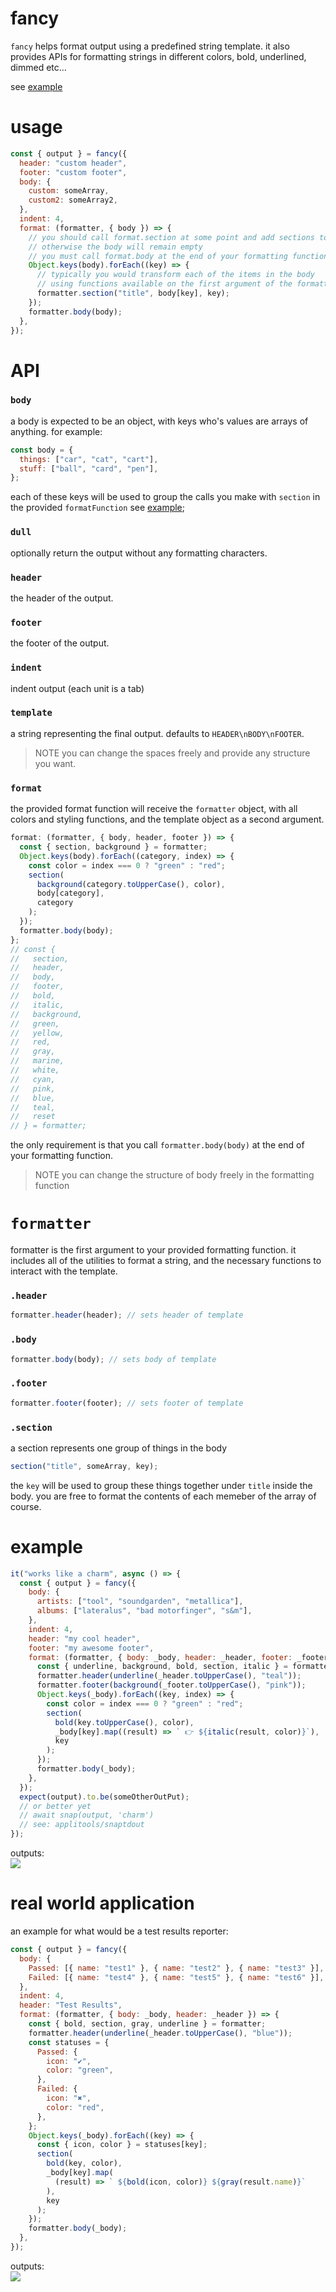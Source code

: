 # fancy

`fancy` helps format output using a predefined string template.
it also provides APIs for formatting strings in different colors,
bold, underlined, dimmed etc...

see [example](https://github.com/applitools/fancy/blob/master/README.md#example)

# usage

```javascript
const { output } = fancy({
  header: "custom header",
  footer: "custom footer",
  body: {
    custom: someArray,
    custom2: someArray2,
  },
  indent: 4,
  format: (formatter, { body }) => {
    // you should call format.section at some point and add sections to body
    // otherwise the body will remain empty
    // you must call format.body at the end of your formatting function
    Object.keys(body).forEach((key) => {
      // typically you would transform each of the items in the body
      // using functions available on the first argument of the formatting function
      formatter.section("title", body[key], key);
    });
    formatter.body(body);
  },
});
```

# API

### `body`

a body is expected to be an object, with keys who's values are arrays of anything.
for example:

```javascript
const body = {
  things: ["car", "cat", "cart"],
  stuff: ["ball", "card", "pen"],
};
```

each of these keys will be used to group the calls you make with `section` in the provided `formatFunction`
see [example](#example);

### `dull`

optionally return the output without any formatting characters.

### `header`

the header of the output.

### `footer`

the footer of the output.

### `indent`

indent output (each unit is a tab)

### `template`

a string representing the final output.
defaults to `HEADER\nBODY\nFOOTER`.

> NOTE you can change the spaces freely and provide any structure you want.

### `format`

the provided format function will receive the `formatter` object, with all colors and styling functions, and the template object as a second argument.

```javascript
format: (formatter, { body, header, footer }) => {
  const { section, background } = formatter;
  Object.keys(body).forEach((category, index) => {
    const color = index === 0 ? "green" : "red";
    section(
      background(category.toUpperCase(), color),
      body[category],
      category
    );
  });
  formatter.body(body);
};
// const {
//   section,
//   header,
//   body,
//   footer,
//   bold,
//   italic,
//   background,
//   green,
//   yellow,
//   red,
//   gray,
//   marine,
//   white,
//   cyan,
//   pink,
//   blue,
//   teal,
//   reset
// } = formatter;
```

the only requirement is that you call `formatter.body(body)` at the end of your formatting function.

> NOTE you can change the structure of body freely in the formatting function

# `formatter`

formatter is the first argument to your provided formatting function.
it includes all of the utilities to format a string, and the necessary functions
to interact with the template.

### `.header`

```javascript
formatter.header(header); // sets header of template
```

### `.body`

```javascript
formatter.body(body); // sets body of template
```

### `.footer`

```javascript
formatter.footer(footer); // sets footer of template
```

### `.section`

a section represents one group of things in the body

```javascript
section("title", someArray, key);
```

the `key` will be used to group these things together under `title` inside the body.
you are free to format the contents of each memeber of the array of course.

# example

```javascript
it("works like a charm", async () => {
  const { output } = fancy({
    body: {
      artists: ["tool", "soundgarden", "metallica"],
      albums: ["lateralus", "bad motorfinger", "s&m"],
    },
    indent: 4,
    header: "my cool header",
    footer: "my awesome footer",
    format: (formatter, { body: _body, header: _header, footer: _footer }) => {
      const { underline, background, bold, section, italic } = formatter;
      formatter.header(underline(_header.toUpperCase(), "teal"));
      formatter.footer(background(_footer.toUpperCase(), "pink"));
      Object.keys(_body).forEach((key, index) => {
        const color = index === 0 ? "green" : "red";
        section(
          bold(key.toUpperCase(), color),
          _body[key].map((result) => ` 👉 ${italic(result, color)}`),
          key
        );
      });
      formatter.body(_body);
    },
  });
  expect(output).to.be(someOtherOutPut);
  // or better yet
  // await snap(output, 'charm')
  // see: applitools/snaptdout
});
```

outputs:  
<img src="https://github.com/applitools/fancy/blob/master/example.png?raw=true" />

# real world application

an example for what would be a test results reporter:

```javascript
const { output } = fancy({
  body: {
    Passed: [{ name: "test1" }, { name: "test2" }, { name: "test3" }],
    Failed: [{ name: "test4" }, { name: "test5" }, { name: "test6" }],
  },
  indent: 4,
  header: "Test Results",
  format: (formatter, { body: _body, header: _header }) => {
    const { bold, section, gray, underline } = formatter;
    formatter.header(underline(_header.toUpperCase(), "blue"));
    const statuses = {
      Passed: {
        icon: "✔",
        color: "green",
      },
      Failed: {
        icon: "✖",
        color: "red",
      },
    };
    Object.keys(_body).forEach((key) => {
      const { icon, color } = statuses[key];
      section(
        bold(key, color),
        _body[key].map(
          (result) => ` ${bold(icon, color)} ${gray(result.name)}`
        ),
        key
      );
    });
    formatter.body(_body);
  },
});
```
outputs:   
<img src="https://github.com/applitools/fancy/blob/master/world.png?raw=true" />